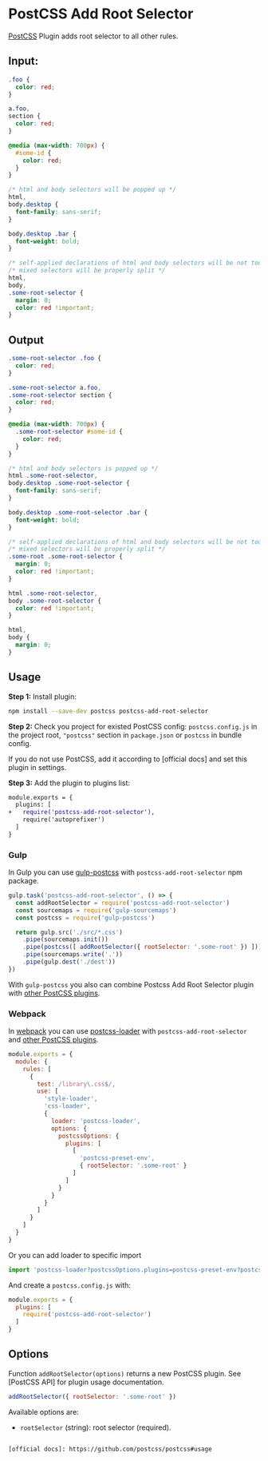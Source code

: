 # PostCSS Add Root Selector

[PostCSS] Plugin adds root selector to all other rules.

[PostCSS]: https://github.com/postcss/postcss

## Input:

```css
.foo {
  color: red;
}

a.foo,
section {
  color: red;
}

@media (max-width: 700px) {
  #some-id {
    color: red;
  }
}

/* html and body selectors will be popped up */
html,
body.desktop {
  font-family: sans-serif;
}

body.desktop .bar {
  font-weight: bold;
}

/* self-applied declarations of html and body selectors will be not touched */
/* mixed selectors will be properly split */
html,
body,
.some-root-selector {
  margin: 0;
  color: red !important;
}
```

## Output

```css
.some-root-selector .foo {
  color: red;
}

.some-root-selector a.foo,
.some-root-selector section {
  color: red;
}

@media (max-width: 700px) {
  .some-root-selector #some-id {
    color: red;
  }
}

/* html and body selectors is popped up */
html .some-root-selector,
body.desktop .some-root-selector {
  font-family: sans-serif;
}

body.desktop .some-root-selector .bar {
  font-weight: bold;
}

/* self-applied declarations of html and body selectors will be not touched */
/* mixed selectors will be properly split */
.some-root .some-root-selector {
  margin: 0;
  color: red !important;
}

html .some-root-selector,
body .some-root-selector {
  color: red !important;
}

html,
body {
  margin: 0;
}
```

## Usage

**Step 1:** Install plugin:

```sh
npm install --save-dev postcss postcss-add-root-selector
```

**Step 2:** Check you project for existed PostCSS config: `postcss.config.js`
in the project root, `"postcss"` section in `package.json`
or `postcss` in bundle config.

If you do not use PostCSS, add it according to [official docs]
and set this plugin in settings.

**Step 3:** Add the plugin to plugins list:

```diff
module.exports = {
  plugins: [
+   require('postcss-add-root-selector'),
    require('autoprefixer')
  ]
}
```

### Gulp

In Gulp you can use [gulp-postcss] with `postcss-add-root-selector` npm package.

```js
gulp.task('postcss-add-root-selector', () => {
  const addRootSelector = require('postcss-add-root-selector')
  const sourcemaps = require('gulp-sourcemaps')
  const postcss = require('gulp-postcss')

  return gulp.src('./src/*.css')
    .pipe(sourcemaps.init())
    .pipe(postcss([ addRootSelector({ rootSelector: '.some-root' }) ]))
    .pipe(sourcemaps.write('.'))
    .pipe(gulp.dest('./dest'))
})
```

With `gulp-postcss` you also can combine Postcss Add Root Selector plugin
with [other PostCSS plugins].

[gulp-postcss]:          https://github.com/postcss/gulp-postcss
[other PostCSS plugins]: https://github.com/postcss/postcss#plugins


### Webpack

In [webpack] you can use [postcss-loader] with `postcss-add-root-selector`
and [other PostCSS plugins].

```js
module.exports = {
  module: {
    rules: [
      {
        test: /library\.css$/,
        use: [
          'style-loader',
          'css-loader',
          {
            loader: 'postcss-loader',
            options: {
              postcssOptions: {
                plugins: [
                  [
                    'postcss-preset-env',
                    { rootSelector: '.some-root' }
                  ]
                ]
              }
            }
          }
        ]
      }
    ]
  }
}
```

Or you can add loader to specific import

```js
import 'postcss-loader?postcssOptions.plugins=postcss-preset-env?postcssOptions.plugins.rootSelector=.some-root!./library.css'
```

And create a `postcss.config.js` with:

```js
module.exports = {
  plugins: [
    require('postcss-add-root-selector')
  ]
}
```

## Options
Function `addRootSelector(options)` returns a new PostCSS plugin.
See [PostCSS API] for plugin usage documentation.

```js
addRootSelector({ rootSelector: '.some-root' })
```

Available options are:

* `rootSelector` (string): root selector (required).

[other PostCSS plugins]: https://github.com/postcss/postcss#plugins
[postcss-loader]:        https://github.com/postcss/postcss-loader
[webpack]:               https://webpack.js.org/
```

[official docs]: https://github.com/postcss/postcss#usage
